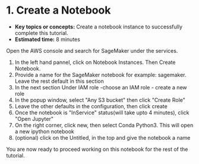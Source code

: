 # 1. Create a Notebook

* **Key topics or concepts:** Create a notebook instance to successfully complete this tutorial.
* **Estimated time:** 8 minutes

Open the AWS console and search for SageMaker under the services.

1. In the left hand pannel, click on Notebook Instances. Then Create Notebook.
1. Provide a name for the SageMaker notebook for example: sagemaker. Leave the rest default in this section
1. In the next section Under IAM role -choose an IAM role - create a new role
1. In the popup window, select "Any S3 bucket" then click "Create Role"
1. Leave the other defaults in the configuration, then click create
1. Once the notebook is "InService" status(will take upto 4 minutes), click "Open Jupyter"
1. On the right corner, click new, then select Conda Python3. This will open a new ipython notebook
1. (optional) click on the Untitled, in the top and give the notebook a name

You are now ready to proceed working on this notebook for the rest of the tutorial.
